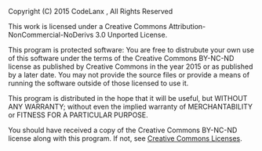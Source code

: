 Copyright (C) 2015 CodeLanx , All Rights Reserved

This work is licensed under a Creative Commons
Attribution-NonCommercial-NoDerivs 3.0 Unported License.

This program is protected software: You are free to distrubute your
own use of this software under the terms of the Creative Commons BY-NC-ND
license as published by Creative Commons in the year 2015 or as published
by a later date. You may not provide the source files or provide a means
of running the software outside of those licensed to use it.

This program is distributed in the hope that it will be useful,
but WITHOUT ANY WARRANTY; without even the implied warranty of
MERCHANTABILITY or FITNESS FOR A PARTICULAR PURPOSE.

You should have received a copy of the Creative Commons BY-NC-ND license
along with this program. If not, see [Creative Commons Licenses](https://creativecommons.org/licenses/).